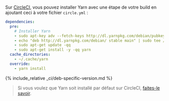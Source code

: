 Sur [CircleCI](https://circleci.com/), vous pouvez installer Yarn avec une étape de votre build en ajoutant ceci à votre fichier `circle.yml` :

```yml
dependencies:
  pre:
    # Installer Yarn
    - sudo apt-key adv --fetch-keys http://dl.yarnpkg.com/debian/pubkey.gpg
    - echo "deb http://dl.yarnpkg.com/debian/ stable main" | sudo tee /etc/apt/sources.list.d/yarn.list
    - sudo apt-get update -qq
    - sudo apt-get install -y -qq yarn
  cache_directories:
    - ~/.cache/yarn
  override:
    - yarn install
```

{% include_relative _ci/deb-specific-version.md %}

> Si vous voulez que Yarn soit installé par défaut sur CircleCI, [faites-le savoir](https://discuss.circleci.com/t/preinstall-yarn/7353).